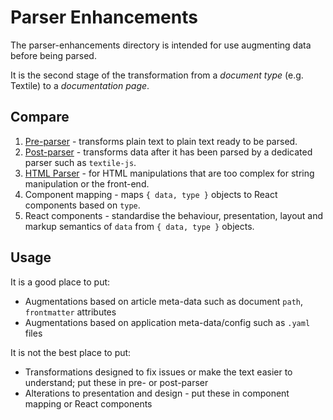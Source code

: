 # Parser Enhancements

The parser-enhancements directory is intended for use augmenting data before being parsed.

It is the second stage of the transformation from a _document type_ (e.g. Textile) to a _documentation page_.

## Compare

1. [Pre-parser](../pre-parser/README.md) - transforms plain text to plain text ready to be parsed.
2. [Post-parser](../post-parser/README.md) - transforms data after it has been parsed by a dedicated parser such as `textile-js`.
3. [HTML Parser](../../html-parser/README.md) - for HTML manipulations that are too complex for string manipulation or the front-end.
4. Component mapping - maps `{ data, type }` objects to React components based on `type`.
5. React components - standardise the behaviour, presentation, layout and markup semantics of `data` from `{ data, type }` objects.

## Usage

It is a good place to put:
* Augmentations based on article meta-data such as document `path`, `frontmatter` attributes
* Augmentations based on application meta-data/config such as `.yaml` files

It is not the best place to put:
* Transformations designed to fix issues or make the text easier to understand; put these in pre- or post-parser
* Alterations to presentation and design - put these in component mapping or React components